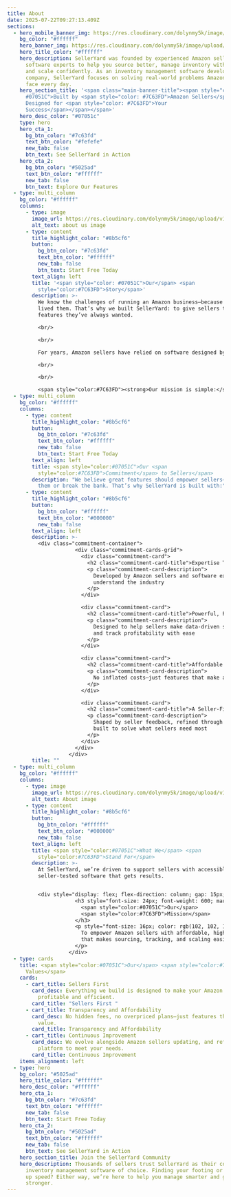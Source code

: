 ```yaml
---
title: About
date: 2025-07-22T09:27:13.409Z
sections:
  - hero_mobile_banner_img: https://res.cloudinary.com/dolynmy5k/image/upload/v1751368351/Frame_338_1_txtrhh.png
    bg_color: "#ffffff"
    hero_banner_img: https://res.cloudinary.com/dolynmy5k/image/upload/v1751277056/Frame_3381_vakqzi.png
    hero_title_color: "#ffffff"
    hero_description: SellerYard was founded by experienced Amazon sellers and
      software experts to help you source better, manage inventory with ease,
      and scale confidently. As an inventory management software development
      company, SellerYard focuses on solving real-world problems Amazon sellers
      face every day.
    hero_section_title: '<span class="main-banner-title"><span style="color:
      #07051C">Built by <span style="color: #7C63FD">Amazon Sellers</span>,<br/>
      Designed for <span style="color: #7C63FD">Your
      Success</span></span></span>'
    hero_desc_color: "#07051c"
    type: hero
    hero_cta_1:
      bg_btn_color: "#7c63fd"
      text_btn_color: "#fefefe"
      new_tab: false
      btn_text: See SellerYard in Action
    hero_cta_2:
      bg_btn_color: "#5025ad"
      text_btn_color: "#ffffff"
      new_tab: false
      btn_text: Explore Our Features
  - type: multi_column
    bg_color: "#ffffff"
    columns:
      - type: image
        image_url: https://res.cloudinary.com/dolynmy5k/image/upload/v1753179662/Image_1_z1y8pr.png
        alt_text: about us image
      - type: content
        title_highlight_color: "#8b5cf6"
        button:
          bg_btn_color: "#7c63fd"
          text_btn_color: "#ffffff"
          new_tab: false
          btn_text: Start Free Today
        text_align: left
        title: '<span style="color: #07051C">Our</span> <span
          style="color:#7C63FD">Story</span>'
        description: >-
          We know the challenges of running an Amazon business—because we’ve
          lived them. That’s why we built SellerYard: to give sellers the
          features they’ve always wanted.

          <br/>

          <br/>

          For years, Amazon sellers have relied on software designed by developers who don’t sell on Amazon. We took a different approach. With extensive Amazon selling experience and years of software development expertise, we developed SellerYard—a powerful yet affordable platform tailored to the real needs of arbitrage and wholesale sellers.

          <br/>

          <br/>

          <span style="color:#7C63FD"><strong>Our mission is simple:</strong></span> help Amazon sellers source optimally, restock efficiently, and maximize profitability—without overpaying for warehouse inventory management software.
  - type: multi_column
    bg_color: "#ffffff"
    columns:
      - type: content
        title_highlight_color: "#8b5cf6"
        button:
          bg_btn_color: "#7c63fd"
          text_btn_color: "#ffffff"
          new_tab: false
          btn_text: Start Free Today
        text_align: left
        title: <span style="color:#07051C">Our <span
          style="color:#7C63FD">Commitment</span> to Sellers</span>
        description: "We believe great features should empower sellers—not overwhelm
          them or break the bank. That’s why SellerYard is built with:"
      - type: content
        title_highlight_color: "#8b5cf6"
        button:
          bg_btn_color: "#ffffff"
          text_btn_color: "#000000"
          new_tab: false
        text_align: left
        description: >-
          <div class="commitment-container">
                      <div class="commitment-cards-grid">
                        <div class="commitment-card">
                          <h2 class="commitment-card-title">Expertise That Matters</h2>
                          <p class="commitment-card-description">
                            Developed by Amazon sellers and software experts who truly
                            understand the industry
                          </p>
                        </div>

                        <div class="commitment-card">
                          <h2 class="commitment-card-title">Powerful, Practical Features</h2>
                          <p class="commitment-card-description">
                            Designed to help sellers make data-driven sourcing decisions
                            and track profitability with ease
                          </p>
                        </div>

                        <div class="commitment-card">
                          <h2 class="commitment-card-title">Affordable Pricing</h2>
                          <p class="commitment-card-description">
                            No inflated costs—just features that make a difference
                          </p>
                        </div>

                        <div class="commitment-card">
                          <h2 class="commitment-card-title">A Seller-First Approach</h2>
                          <p class="commitment-card-description">
                            Shaped by seller feedback, refined through experience, and
                            built to solve what sellers need most
                          </p>
                        </div>
                      </div>
                    </div>
        title: ""
  - type: multi_column
    bg_color: "#ffffff"
    columns:
      - type: image
        image_url: https://res.cloudinary.com/dolynmy5k/image/upload/v1753179246/Image_2_j8zrig.png
        alt_text: About image
      - type: content
        title_highlight_color: "#8b5cf6"
        button:
          bg_btn_color: "#ffffff"
          text_btn_color: "#000000"
          new_tab: false
        text_align: left
        title: <span style="color:#07051C">What We</span> <span
          style="color:#7C63FD">Stand For</span>
        description: >-
          At SellerYard, we’re driven to support sellers with accessible,
          seller-tested software that gets results.


          <div style="display: flex; flex-direction: column; gap: 15px;">
                      <h3 style="font-size: 24px; font-weight: 600; margin-bottom: 10px; color: rgb(51, 51, 51);">
                        <span style="color:#07051C">Our</span>
                        <span style="color:#7C63FD">Mission</span>
                      </h3>
                      <p style="font-size: 16px; color: rgb(102, 102, 102); line-height: 1.6; margin: 0px;">
                        To empower Amazon sellers with affordable, high-quality software
                        that makes sourcing, tracking, and scaling easier.
                      </p>
                    </div>
  - type: cards
    title: <span style="color:#07051C">Our</span> <span style="color:#7C63FD">Core
      Values</span>
    cards:
      - cart_title: Sellers First
        card_desc: Everything we build is designed to make your Amazon business more
          profitable and efficient.
        card_title: "Sellers First "
      - cart_title: Transparency and Affordability
        card_desc: No hidden fees, no overpriced plans—just features that deliver real
          value.
        card_title: Transparency and Affordability
      - cart_title: Continuous Improvement
        card_desc: We evolve alongside Amazon sellers updating, and refining our
          platform to meet your needs.
        card_title: Continuous Improvement
    items_alignment: left
  - type: hero
    bg_color: "#5025ad"
    hero_title_color: "#ffffff"
    hero_desc_color: "#ffffff"
    hero_cta_1:
      bg_btn_color: "#7c63fd"
      text_btn_color: "#ffffff"
      new_tab: false
      btn_text: Start Free Today
    hero_cta_2:
      bg_btn_color: "#5025ad"
      text_btn_color: "#ffffff"
      new_tab: false
      btn_text: See SellerYard in Action
    hero_section_title: Join the SellerYard Community
    hero_description: Thousands of sellers trust SellerYard as their company
      inventory management software of choice. Finding your footing or picking
      up speed? Either way, we’re here to help you manage smarter and grow
      stronger.
---
```

